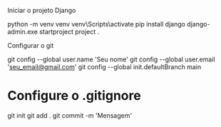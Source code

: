 Iniciar o projeto Django

python -m venv venv
venv\Scripts\activate
pip install django
django-admin.exe startproject project .


Configurar o git

git config --global user.name 'Seu nome'
git config --global user.email 'seu_email@gmail.com'
git config --global init.defaultBranch main

# Configure o .gitignore
git init
git add .
git commit -m 'Mensagem'
